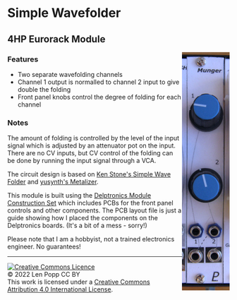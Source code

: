 # Simple Wavefolder

## 4HP Eurorack Module

<img src="Wavefolder.jpg" style="float:right">

### Features
- Two separate wavefolding channels
- Channel 1 output is normalled to channel 2 input to give double the folding
- Front panel knobs control the degree of folding for each channel

### Notes
The amount of folding is controlled by the level of the input signal which is adjusted by an attenuator pot on the input. There are no CV inputs, but CV control of the folding can be done by running the input signal through a VCA.

The circuit design is based on [Ken Stone's Simple Wave Folder](http://www.synthpanel.com/modules/cgs52_folder.html) and [yusynth's Metalizer](http://yusynth.net/Modular/EN/METALIZER/).

This module is built using the [Delptronics Module Construction Set](https://delptronics.com/module-construction-set.php) which includes PCBs for the front panel controls and other components. The PCB layout file is just a guide showing how I placed the components on the Delptronics boards. (It's a bit of a mess - sorry!)

Please note that I am a hobbyist, not a trained electronics engineer. No guarantees!

<hr /><a rel="license" href="http://creativecommons.org/licenses/by/4.0/"><img alt="Creative Commons Licence" style="border-width:0;" src="https://i.creativecommons.org/l/by/4.0/88x31.png" /></a><br />© 2022 Len Popp CC BY<br />This work is licensed under a <a rel="license" href="http://creativecommons.org/licenses/by/4.0/">Creative Commons Attribution 4.0 International License</a>.
